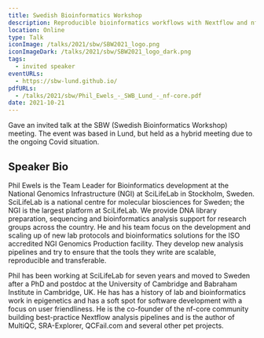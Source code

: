 ```yaml
---
title: Swedish Bioinformatics Workshop
description: Reproducible bioinformatics workflows with Nextflow and nf-core
location: Online
type: Talk
iconImage: /talks/2021/sbw/SBW2021_logo.png
iconImageDark: /talks/2021/sbw/SBW2021_logo_dark.png
tags:
  - invited speaker
eventURLs:
  - https://sbw-lund.github.io/
pdfURLs:
  - /talks/2021/sbw/Phil_Ewels_-_SWB_Lund_-_nf-core.pdf
date: 2021-10-21
---
```


Gave an invited talk at the SBW (Swedish Bioinformatics Workshop) meeting.
The event was based in Lund, but held as a hybrid meeting due to the ongoing Covid situation.

## Speaker Bio

Phil Ewels is the Team Leader for Bioinformatics development at the National Genomics Infrastructure (NGI) at SciLifeLab in Stockholm, Sweden. SciLifeLab is a national centre for molecular biosciences for Sweden; the NGI is the largest platform at SciLifeLab. We provide DNA library preparation, sequencing and bioinformatics analysis support for research groups across the country. He and his team focus on the development and scaling up of new lab protocols and bioinformatics solutions for the ISO accredited NGI Genomics Production facility. They develop new analysis pipelines and try to ensure that the tools they write are scalable, reproducible and transferable.

Phil has been working at SciLifeLab for seven years and moved to Sweden after a PhD and postdoc at the University of Cambridge and Babraham Institute in Cambridge, UK. He has has a history of lab and bioinformatics work in epigenetics and has a soft spot for software development with a focus on user friendliness. He is the co-founder of the nf-core community building best-practice Nextflow analysis pipelines and is the author of MultiQC, SRA-Explorer, QCFail.com and several other pet projects.
